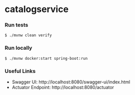 # catalogservice

### Run tests
`$ ./mvnw clean verify`

### Run locally
`$ ./mvnw docker:start spring-boot:run`


### Useful Links
* Swagger UI: http://localhost:8080/swagger-ui/index.html
* Actuator Endpoint: http://localhost:8080/actuator
